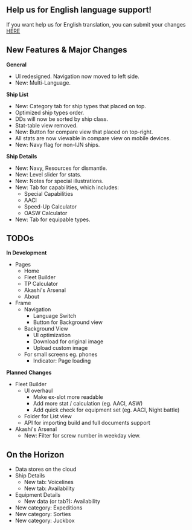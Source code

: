 ## Help us for English language support!

If you want help us for English translation, you can submit your changes [HERE](https://github.com/Diablohu/WhoCallsTheFleet-Yuubari/tree/master/locales/en.json)

## New Features & Major Changes

**General**

* UI redesigned. Navigation now moved to left side.
* New: Multi-Language.

**Ship List**

* New: Category tab for ship types that placed on top.
* Optimized ship types order.
* DDs will now be sorted by ship class.
* Stat-table view removed.
* New: Button for compare view that placed on top-right.
* All stats are now viewable in compare view on mobile devices.
* New: Navy flag for non-IJN ships.

**Ship Details**

* New: Navy, Resources for dismantle.
* New: Level slider for stats.
* New: Notes for special illustrations.
* New: Tab for capabilities, which includes:
  * Special Capabilities
  * AACI
  * Speed-Up Calculator
  * OASW Calculator
* New: Tab for equipable types.

## TODOs

**In Development**

* Pages
  * Home
  * Fleet Builder
  * TP Calculator
  * Akashi's Arsenal
  * About
* Frame
  * Navigation
    * Language Switch
    * Button for Background view
  * Background View
    * UI optimization
    * Download for original image
    * Upload custom image
  * For small screens eg. phones
    * Indicator: Page loading

**Planned Changes**

* Fleet Builder
  * UI overhaul
    * Make ex-slot more readable
    * Add more stat / calculation (eg. AACI, ASW)
    * Add quick check for equipment set (eg. AACI, Night battle)
  * Folder for List view
  * API for importing build and full documents support
* Akashi's Arsenal
  * New: Filter for screw number in weekday view.

## On the Horizon

* Data stores on the cloud
* Ship Details
  * New tab: Voicelines
  * New tab: Availability
* Equipment Details
  * New data (or tab?): Availability
* New category: Expeditions
* New category: Sorties
* New category: Juckbox